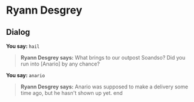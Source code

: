 # Ryann Desgrey
## Dialog

**You say:** `hail`



>**Ryann Desgrey says:** What brings to our outpost Soandso? Did you run into [Anario] by any chance?

**You say:** `anario`



>**Ryann Desgrey says:** Anario was supposed to make a delivery some time ago, but he hasn't shown up yet.
end
